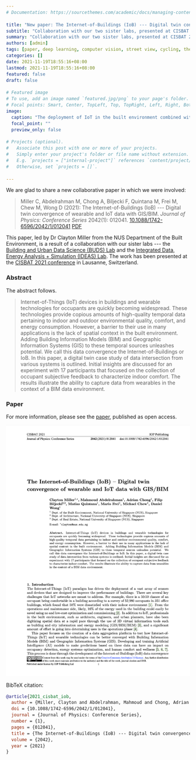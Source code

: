 ```yaml
---
# Documentation: https://sourcethemes.com/academic/docs/managing-content/

title: "New paper: The Internet-of-Buildings (IoB) --- Digital twin convergence of wearable and IoT data with GIS/BIM"
subtitle: "Collaboration with our two sister labs, presented at CISBAT 2021."
summary: "Collaboration with our two sister labs, presented at CISBAT 2021."
authors: [admin]
tags: [paper, deep learning, computer vision, street view, cycling, thesis, dissertation]
categories: []
date: 2021-11-19T18:55:16+08:00
lastmod: 2021-11-19T18:55:16+08:00
featured: false
draft: false

# Featured image
# To use, add an image named `featured.jpg/png` to your page's folder.
# Focal points: Smart, Center, TopLeft, Top, TopRight, Left, Right, BottomLeft, Bottom, BottomRight.
image:
  caption: "The deployment of IoT in the built environment combined with spatial and human data sources creates the IoB Framework."
  focal_point: ""
  preview_only: false

# Projects (optional).
#   Associate this post with one or more of your projects.
#   Simply enter your project's folder or file name without extension.
#   E.g. `projects = ["internal-project"]` references `content/project/deep-learning/index.md`.
#   Otherwise, set `projects = []`.

---
```


We are glad to share a new collaborative paper in which we were involved:

> Miller C, Abdelrahman M, Chong A, Biljecki F, Quintana M, Frei M, Chew M, Wong D (2021): The Internet-of-Buildings (IoB) --- Digital twin convergence of wearable and IoT data with GIS/BIM. _Journal of Physics: Conference Series_ 2042(1): 012041. [<i class="ai ai-doi-square ai"></i> 10.1088/1742-6596/2042/1/012041](https://doi.org/10.1088/1742-6596/2042/1/012041) [<i class="far fa-file-pdf"></i> PDF](/publication/2021-cisbat-iob/2021-cisbat-iob.pdf)</i>

This paper, led by Dr Clayton Miller from the NUS Department of the Built Environment, is a result of a collaboration with our sister labs --- the [Building and Urban Data Science (BUDS) Lab](https://www.budslab.org) and the [Integrated Data, Energy Analysis + Simulation (IDEAS) Lab](https://ideaslab.io).
The work has been presented at the [CISBAT 2021 conference](https://cisbat.epfl.ch) in Lausanne, Switzerland.

### Abstract

The abstract follows.

> Internet-of-Things (IoT) devices in buildings and wearable technologies for occupants are quickly becoming widespread. These technologies provide copious amounts of high-quality temporal data pertaining to indoor and outdoor environmental quality, comfort, and energy consumption. However, a barrier to their use in many applications is the lack of spatial context in the built environment. Adding Building Information Models (BIM) and Geographic Information Systems (GIS) to these temporal sources unleashes potential. We call this data convergence the Internet-of-Buildings or IoB. In this paper, a digital twin case study of data intersection from various systems is outlined. Initial insights are discussed for an experiment with 17 participants that focused on the collection of occupant subjective feedback to characterize indoor comfort. The results illustrate the ability to capture data from wearables in the context of a BIM data environment.

### Paper 

For more information, please see the [paper](/publication/2021-cisbat-iob/), published as open access.

[![](page-one.png)](/publication/2021-cisbat-iob/)

BibTeX citation:
```bibtex
@article{2021_cisbat_iob,
  author = {Miller, Clayton and Abdelrahman, Mahmoud and Chong, Adrian and Biljecki, Filip and Quintana, Matias and Frei, Mario and Chew, Michael and Wong, Daniel},
  doi = {10.1088/1742-6596/2042/1/012041},
  journal = {Journal of Physics: Conference Series},
  number = {1},
  pages = {012041},
  title = {The Internet-of-Buildings (IoB) --- Digital twin convergence of wearable and IoT data with GIS/BIM},
  volume = {2042},
  year = {2021}
}
```


